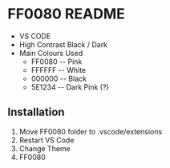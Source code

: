 # FF0080 README

+ VS CODE
+ High Contrast Black / Dark
+ Main Colours Used
	+ FF0080 -- Pink
	+ FFFFFF -- White
	+ 000000 -- Black
	+ 5E1234 -- Dark Pink (?)

## Installation

1. Move FF0080 folder to .vscode/extensions
2. Restart VS Code
3. Change Theme
4. FF0080
